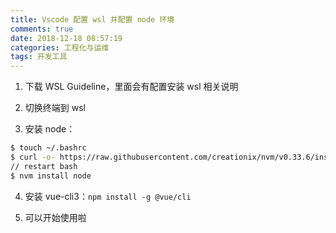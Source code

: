 ```yaml
---
title: Vscode 配置 wsl 并配置 node 环境
comments: true
date: 2018-12-18 08:57:19
categories: 工程化与运维
tags: 开发工具
---
```


1. 下载 WSL Guideline，里面会有配置安装 wsl 相关说明

2. 切换终端到 wsl

3. 安装 node：

```bash
$ touch ~/.bashrc
$ curl -o- https://raw.githubusercontent.com/creationix/nvm/v0.33.6/install.sh | bash
// restart bash
$ nvm install node
```

4. 安装 vue-cli3：`npm install -g @vue/cli`

5. 可以开始使用啦

